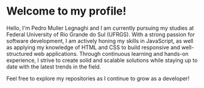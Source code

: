 # Welcome to my profile!
Hello, I'm Pedro Muller Legnaghi and I am currently pursuing my studies at Federal University of Rio Grande do Sul (UFRGS). With a strong passion for software development, I am actively honing my skills in JavaScript, as well as applying my knowledge of HTML and CSS to build responsive and well-structured web applications. Through continuous learning and hands-on experience, I strive to create solid and scalable solutions while staying up to date with the latest trends in the field. 

Feel free to explore my repositories as I continue to grow as a developer!

<!---
PedroMLegnaghi/PedroMLegnaghi is a ✨ special ✨ repository because its `README.md` (this file) appears on your GitHub profile.
You can click the Preview link to take a look at your changes.
--->
